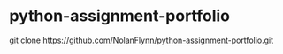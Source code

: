 # python-assignment-portfolio
git clone https://github.com/NolanFlynn/python-assignment-portfolio.git
